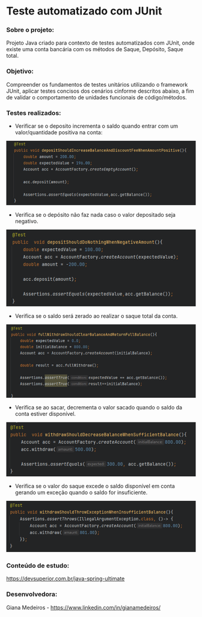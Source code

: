 # Teste automatizado com JUnit

### Sobre o projeto:

Projeto Java criado para contexto de testes automatizados com JUnit, onde existe uma conta bancária com os métodos de Saque, Depósito, Saque total.

### Objetivo:

Compreender os fundamentos de testes unitários utilizando o framework JUnit, aplicar testes concisos dos cenários cinforme descritos abaixo, a fim de validar o comportamento de unidades funcionais de código/métodos.

### Testes realizados:

- Verificar se o deposito incrementa o saldo quando entrar com um valor/quantidade positiva na conta:

![img.png](img.png)

- Verifica se o depósito não faz nada caso o valor depositado seja negativo.

![img_1.png](img_1.png)

- Verifica se o saldo será zerado ao realizar o saque total da conta.

![img_2.png](img_2.png)

- Verifica se ao sacar, decrementa o valor sacado  quando o saldo da conta estiver disponível.

![img_3.png](img_3.png)

- Verifica se o valor do saque excede o saldo disponível em conta gerando um exceção quando o saldo for insuficiente.

![img_5.png](img_5.png)


### Conteúdo de estudo:

https://devsuperior.com.br/java-spring-ultimate

### Desenvolvedora:

Giana Medeiros - https://www.linkedin.com/in/gianamedeiros/
